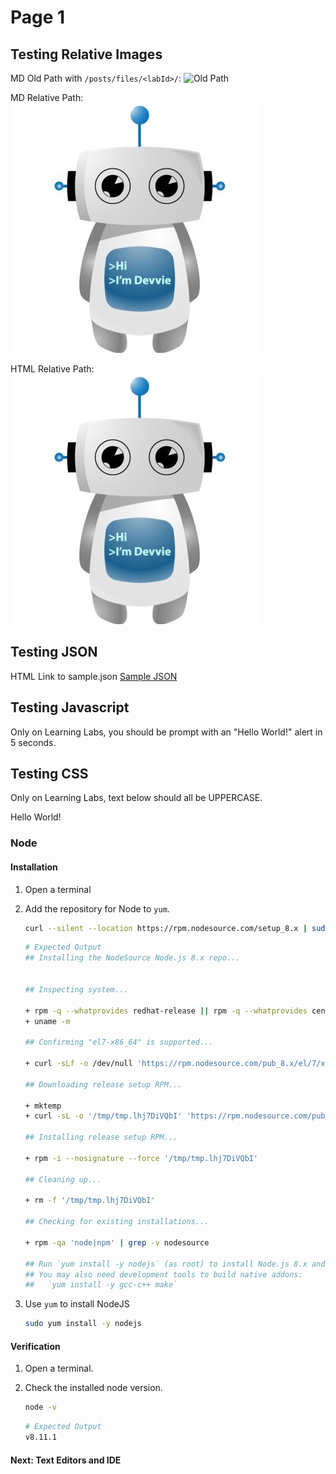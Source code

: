 # Page 1

## Testing Relative Images

MD Old Path with ```/posts/files/<labId>/```:
![Old Path](/posts/files/relative-path/assets/images/devvie.jpg "Old Path")

MD Relative Path:
![Relative Path](assets/images/devvie.jpg "Relative Path")

HTML Relative Path:
<img src="assets/images/devvie.jpg" title="HTML Relative Path" />

## Testing JSON

HTML Link to sample.json
<a href="assets/sample.json" download>Sample JSON</a>

## Testing Javascript
<script src="assets/sample.js" language="Javascript"></script>
Only on Learning Labs, you should be prompt with an "Hello World!" alert in 5 seconds.

## Testing CSS
Only on Learning Labs, text below should all be UPPERCASE.
<div class="lab-assets-lab">
  <p>Hello World!</p>
</div>
<link rel="stylesheet" type="text/css" href="assets/sample.css">




### Node
#### Installation

1. Open a terminal
1. Add the repository for Node to `yum`.

    ```bash
    curl --silent --location https://rpm.nodesource.com/setup_8.x | sudo bash -
    ```

    ```bash
    # Expected Output
    ## Installing the NodeSource Node.js 8.x repo...


    ## Inspecting system...

    + rpm -q --whatprovides redhat-release || rpm -q --whatprovides centos-release || rpm -q --whatprovides cloudlinux-release || rpm -q --whatprovides sl-release
    + uname -m

    ## Confirming "el7-x86_64" is supported...

    + curl -sLf -o /dev/null 'https://rpm.nodesource.com/pub_8.x/el/7/x86_64/nodesource-release-el7-1.noarch.rpm'

    ## Downloading release setup RPM...

    + mktemp
    + curl -sL -o '/tmp/tmp.lhj7DiVQbI' 'https://rpm.nodesource.com/pub_8.x/el/7/x86_64/nodesource-release-el7-1.noarch.rpm'

    ## Installing release setup RPM...

    + rpm -i --nosignature --force '/tmp/tmp.lhj7DiVQbI'

    ## Cleaning up...

    + rm -f '/tmp/tmp.lhj7DiVQbI'

    ## Checking for existing installations...

    + rpm -qa 'node|npm' | grep -v nodesource

    ## Run `yum install -y nodejs` (as root) to install Node.js 8.x and npm.
    ## You may also need development tools to build native addons:
    ##   `yum install -y gcc-c++ make`
    ```

1. Use `yum` to install NodeJS

    ```bash
    sudo yum install -y nodejs
    ```

#### Verification

1. Open a terminal.
2. Check the installed node version.  

    ```bash
    node -v
    ```

    ```bash
    # Expected Output
    v8.11.1
    ```

#### Next: Text Editors and IDE
